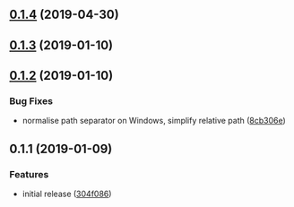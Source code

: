 ## [0.1.4](https://github.com/dumberjs/gulp-vue-file/compare/v0.1.3...v0.1.4) (2019-04-30)



## [0.1.3](https://github.com/dumberjs/gulp-vue-file/compare/v0.1.2...v0.1.3) (2019-01-10)



## [0.1.2](https://github.com/dumberjs/gulp-vue-file/compare/v0.1.1...v0.1.2) (2019-01-10)


### Bug Fixes

* normalise path separator on Windows, simplify relative path ([8cb306e](https://github.com/dumberjs/gulp-vue-file/commit/8cb306e))



## 0.1.1 (2019-01-09)


### Features

* initial release ([304f086](https://github.com/dumberjs/gulp-vue-file/commit/304f086))



